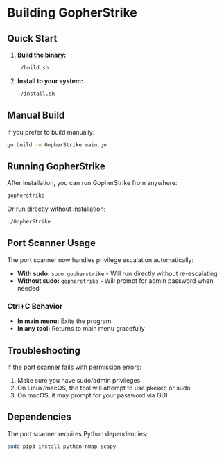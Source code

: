 # Building GopherStrike

## Quick Start

1. **Build the binary:**
   ```bash
   ./build.sh
   ```

2. **Install to your system:**
   ```bash
   ./install.sh
   ```

## Manual Build

If you prefer to build manually:

```bash
go build -o GopherStrike main.go
```

## Running GopherStrike

After installation, you can run GopherStrike from anywhere:
```bash
gopherstrike
```

Or run directly without installation:
```bash
./GopherStrike
```

## Port Scanner Usage

The port scanner now handles privilege escalation automatically:

- **With sudo:** `sudo gopherstrike` - Will run directly without re-escalating
- **Without sudo:** `gopherstrike` - Will prompt for admin password when needed

### Ctrl+C Behavior

- **In main menu:** Exits the program
- **In any tool:** Returns to main menu gracefully

## Troubleshooting

If the port scanner fails with permission errors:
1. Make sure you have sudo/admin privileges
2. On Linux/macOS, the tool will attempt to use pkexec or sudo
3. On macOS, it may prompt for your password via GUI

## Dependencies

The port scanner requires Python dependencies:
```bash
sudo pip3 install python-nmap scapy
```